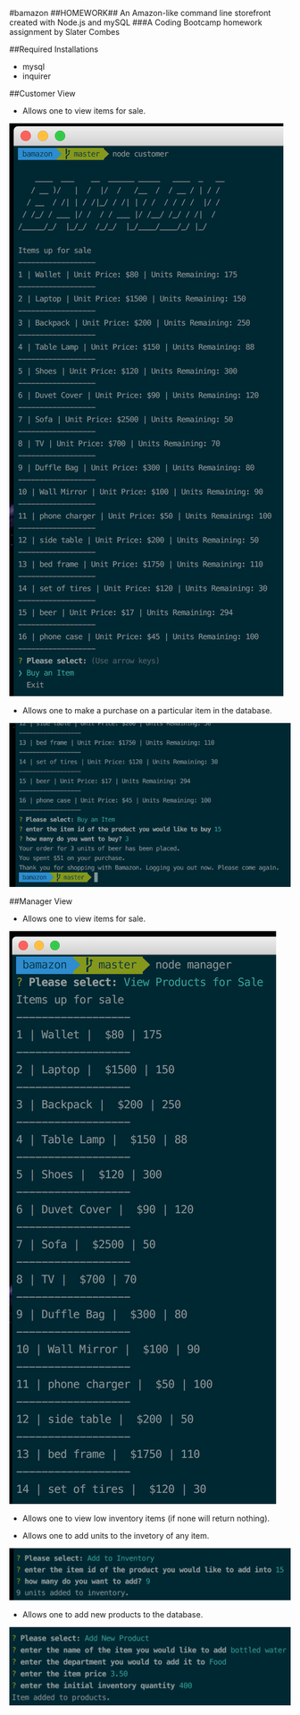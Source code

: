 #bamazon
##HOMEWORK## An Amazon-like command line storefront created with Node.js and mySQL
###A Coding Bootcamp homework assignment by Slater Combes

##Required Installations
- mysql
- inquirer


##Customer View

- Allows one to view items for sale.

![alt text](https://raw.githubusercontent.com/lifesizehuman/bamazon/master/assets/Customer-1.png)

- Allows one to make a purchase on a particular item in the database.

![alt text](https://raw.githubusercontent.com/lifesizehuman/bamazon/master/assets/Customer-2.png)

##Manager View

- Allows one to view items for sale.

![alt text](https://raw.githubusercontent.com/lifesizehuman/bamazon/master/assets/Manager-1.png)

- Allows one to view low inventory items (if none will return nothing).

- Allows one to add units to the invetory of any item.

![alt text](https://raw.githubusercontent.com/lifesizehuman/bamazon/master/assets/Manager-2.png)

- Allows one to add new products to the database.

![alt text](https://raw.githubusercontent.com/lifesizehuman/bamazon/master/assets/Manager-3.png)
